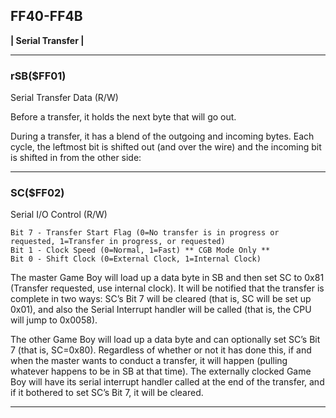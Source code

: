 ## FF40-FF4B
__| Serial Transfer |__

---

### rSB($FF01)
Serial Transfer Data (R/W)

Before a transfer, it holds the next byte that will go out.

During a transfer, it has a blend of the outgoing and incoming bytes. Each cycle, the leftmost bit is shifted out (and over the wire) and the incoming bit is shifted in from the other side:

---

### SC($FF02)
Serial I/O Control (R/W)

```
Bit 7 - Transfer Start Flag (0=No transfer is in progress or requested, 1=Transfer in progress, or requested)
Bit 1 - Clock Speed (0=Normal, 1=Fast) ** CGB Mode Only **
Bit 0 - Shift Clock (0=External Clock, 1=Internal Clock)
```
The master Game Boy will load up a data byte in SB and then set SC to 0x81 (Transfer requested, use internal clock). It will be notified that the transfer is complete in two ways: SC’s Bit 7 will be cleared (that is, SC will be set up 0x01), and also the Serial Interrupt handler will be called (that is, the CPU will jump to 0x0058).

The other Game Boy will load up a data byte and can optionally set SC’s Bit 7 (that is, SC=0x80). Regardless of whether or not it has done this, if and when the master wants to conduct a transfer, it will happen (pulling whatever happens to be in SB at that time). The externally clocked Game Boy will have its serial interrupt handler called at the end of the transfer, and if it bothered to set SC’s Bit 7, it will be cleared.

---